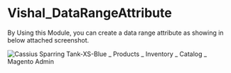 # Vishal_DataRangeAttribute
By Using this Module, you can create a data range attribute as showing in below attached screenshot.


![Cassius Sparring Tank-XS-Blue _ Products _ Inventory _ Catalog _ Magento Admin](https://user-images.githubusercontent.com/26045265/148359909-be1d0b78-045c-4dea-bdf4-83f8546aa413.png)
